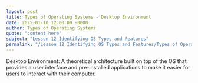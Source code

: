 ```yaml
---
layout: post
title: Types of Operating Systems - Desktop Environment
date: 2025-01-10 12:00:00 -0000
author: Types of Operating Systems
quote: "content here"
subject: "Lesson 12 Identifying OS Types and Features"
permalink: "/Lesson 12 Identifying OS Types and Features/Types of Operating Systems/Types of Operating Systems - Desktop Environment"
---
```


Desktop Environment: A theoretical architecture built on top of the OS that provides a user interface and pre-installed applications to make it easier for users to interact with their computer.
